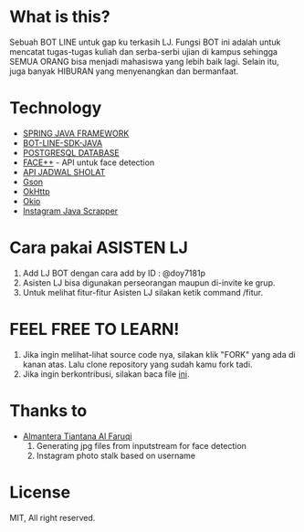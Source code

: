 # What is this?
Sebuah BOT LINE untuk gap ku terkasih LJ. Fungsi BOT ini adalah untuk mencatat tugas-tugas kuliah dan serba-serbi ujian di kampus sehingga SEMUA ORANG bisa menjadi mahasiswa yang lebih baik lagi. Selain itu, juga banyak HIBURAN yang menyenangkan dan bermanfaat.

# Technology
* [SPRING JAVA FRAMEWORK](https://spring.io)
* [BOT-LINE-SDK-JAVA](https://github.com/line/line-bot-sdk-java)
* [POSTGRESQL DATABASE](https://www.postgresql.org)
* [FACE++](https://faceplusplus.com) - API untuk face detection
* [API JADWAL SHOLAT](https://gist.github.com/siswadi/b24f13ddc80eb92e0b01a8a595c32433)
* [Gson](https://github.com/google/gson)
* [OkHttp](http://square.github.io/okhttp/)
* [Okio](https://github.com/square/okio)
* [Instagram Java Scrapper](https://github.com/postaddictme/instagram-java-scraper)

# Cara pakai ASISTEN LJ
1. Add LJ BOT dengan cara add by ID : @doy7181p
2. Asisten LJ bisa digunakan perseorangan maupun di-invite ke grup.
3. Untuk melihat fitur-fitur Asisten LJ silakan ketik command /fitur.

# FEEL FREE TO LEARN!
1. Jika ingin melihat-lihat source code nya, silakan klik "FORK" yang ada di kanan atas. Lalu clone repository yang sudah kamu fork tadi.
2. Jika ingin berkontribusi, silakan baca file [ini](https://github.com/axellageraldinc/lj-line-bot/blob/master/CONTRIBUTING.md).

# Thanks to
* [Almantera Tiantana Al Faruqi](https://github.com/almanalfaruq)
  1. Generating jpg files from inputstream for face detection
  2. Instagram photo stalk based on username

# License
MIT, All right reserved.
